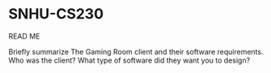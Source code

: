 # SNHU-CS230
READ ME

Briefly summarize The Gaming Room client and their software requirements. Who was the client? What type of software did they want you to design?
